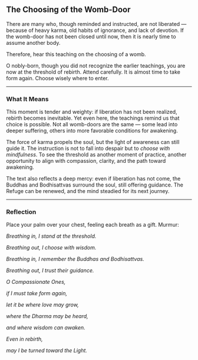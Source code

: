 ## The Choosing of the Womb-Door

There are many who, though reminded and instructed, are not liberated — because of heavy karma, old habits of ignorance, and lack of devotion. If the womb-door has not been closed until now, then it is nearly time to assume another body.

Therefore, hear this teaching on the choosing of a womb.

O nobly-born, though you did not recognize the earlier teachings, you are now at the threshold of rebirth. Attend carefully. It is almost time to take form again. Choose wisely where to enter.

---

### What It Means

This moment is tender and weighty: if liberation has not been realized, rebirth becomes inevitable. Yet even here, the teachings remind us that choice is possible. Not all womb-doors are the same — some lead into deeper suffering, others into more favorable conditions for awakening.

The force of karma propels the soul, but the light of awareness can still guide it. The instruction is not to fall into despair but to *choose with mindfulness*. To see the threshold as another moment of practice, another opportunity to align with compassion, clarity, and the path toward awakening.

The text also reflects a deep mercy: even if liberation has not come, the Buddhas and Bodhisattvas surround the soul, still offering guidance. The Refuge can be renewed, and the mind steadied for its next journey.

---

### Reflection

Place your palm over your chest, feeling each breath as a gift. Murmur:

*Breathing in, I stand at the threshold.*

*Breathing out, I choose with wisdom.*

*Breathing in, I remember the Buddhas and Bodhisattvas.*

*Breathing out, I trust their guidance.*

*O Compassionate Ones,*

*if I must take form again,*

*let it be where love may grow,*

*where the Dharma may be heard,*

*and where wisdom can awaken.*

*Even in rebirth,*

*may I be turned toward the Light.*
